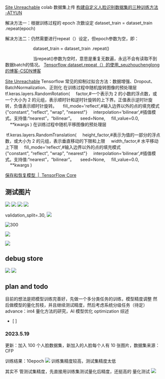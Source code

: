 [Site Unreachable](https://blog.csdn.net/icebearand77/article/details/123094530) colab 数据集上传
[构建自定义人脸识别数据集的三种训练方法 -ATYUN](http://www.atyun.com/22853.html)

解决方法一：根据训练过程的 epoch 次数设定 dataset_train = dataset_train .repeat(epoch)

解决方法二：仍然需要进行repeat（）设定，但epoch参数为空，即：

                       dataset_train = dataset_train .repeat()

                       当repeat()参数为空时，意思是重复无数遍，永远不会有读取不到数据batch的情况。
[Tensorflow dataset.repeat（）的使用_seuzhouchenglong的博客-CSDN博客](https://blog.csdn.net/seuzhouchenglong/article/details/104047784)

[Site Unreachable](https://blog.csdn.net/m0_57190374/article/details/127373965)  Tensorflow 常见的抑制过拟合方法：数据增强、Dropout、BatchNormalization、正则化
在训练过程中随机旋转图像的预处理层
tf.keras.layers.RandomRotation(
    factor,#一个表示为 2 的小数的浮点数，或一个大小为 2 的元组，表示顺时针和逆时针旋转的上下界。正值表示逆时针旋转，负值表示顺时针旋转。
    fill_mode='reflect',#输入边界以外的点的填充模式{"constant", "reflect", "wrap", "nearest"}
    interpolation='bilinear',#插值模式。支持值:“nearest”，“bilinear”。
    seed=None,
    fill_value=0.0,
    **kwargs
)
在训练过程中随机平移图像的预处理层

 tf.keras.layers.RandomTranslation(
    height_factor,#表示为值的一部分的浮点数，或大小为 2 的元组，表示垂直移动的下限和上限
    width_factor,# 水平移动上下限
    fill_mode='reflect',#输入边界以外的点的填充模式{"constant", "reflect", "wrap", "nearest"}
    interpolation='bilinear',#插值模式。支持值:“nearest”，“bilinear”。
    seed=None,
    fill_value=0.0,
    **kwargs
)

[保存和恢复模型  |  TensorFlow Core](https://tensorflow.google.cn/tutorials/keras/save_and_load?hl=zh-cn#checkpoint_%E5%9B%9E%E8%B0%83%E7%94%A8%E6%B3%95)

## 测试图片
![](https://raw.githubusercontent.com/acdefg/cdn/main/obsidian/20230407213637.png)
![](https://raw.githubusercontent.com/acdefg/cdn/main/obsidian/20230407214526.png)
![](https://raw.githubusercontent.com/acdefg/cdn/main/obsidian/20230407214540.png)
![](https://raw.githubusercontent.com/acdefg/cdn/main/obsidian/20230407214548.png)

validation_split=.30, 
![](https://raw.githubusercontent.com/acdefg/cdn/main/obsidian/20230408205827.png)

![300](https://raw.githubusercontent.com/acdefg/cdn/main/obsidian/f9553b49d58cde32e791b5849b84be0.png)

![](https://raw.githubusercontent.com/acdefg/cdn/main/obsidian/20230408210606.png)

![](https://raw.githubusercontent.com/acdefg/cdn/main/obsidian/20230408213033.png)

## debug store
![](https://raw.githubusercontent.com/acdefg/cdn/main/obsidian/20230407231422.png)
![](https://raw.githubusercontent.com/acdefg/cdn/main/obsidian/20230407231601.png)

## plan and todo
目前的想法是把模型训练完善好，先做一个多分类任务的训练，模型精度调整
然后做模型的量化剪枝，并且继续测试精度，然后考虑系统分级任务（待定）
advance：int4 量化方法的研究，AI 模型优化 optimization 综述
- [ ]   


### 2023.5.19
更新：加入 100 个人脸数据集，新加入的人脸每个人有 10 张图片，数据集来源：CFP

训练结果：10epoch
![](https://raw.githubusercontent.com/acdefg/cdn/main/obsidian/20230519150920.png)
训练集精度较高，测试集精度太低

其实不 管测试集精度，先直接用训练集测试量化后精度，还挺高的
量化测试
![](https://raw.githubusercontent.com/acdefg/cdn/main/obsidian/20230519233935.png)
